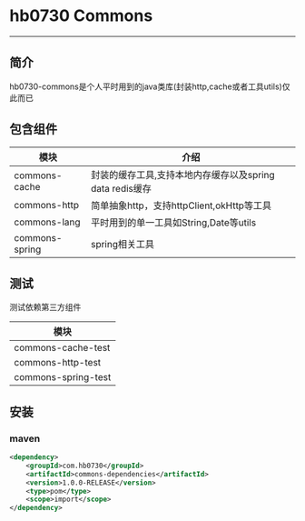 # hb0730 Commons

-----------------------
## 简介
hb0730-commons是个人平时用到的java类库(封装http,cache或者工具utils)仅此而已
## 包含组件
|模块|介绍|
|----|----|
|commons-cache|封装的缓存工具,支持本地内存缓存以及spring data redis缓存|
|commons-http|简单抽象http，支持httpClient,okHttp等工具|
|commons-lang|平时用到的单一工具如String,Date等utils|
|commons-spring|spring相关工具|
## 测试 
测试依赖第三方组件

|模块|
|----|
|commons-cache-test|
|commons-http-test|
|commons-spring-test|
## 安装
### maven
```xml
<dependency>
    <groupId>com.hb0730</groupId>
    <artifactId>commons-dependencies</artifactId>
    <version>1.0.0-RELEASE</version>
    <type>pom</type>
    <scope>import</scope>
</dependency>
```
